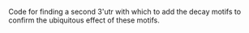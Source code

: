 Code for finding a second 3'utr with which to add the decay motifs to confirm the ubiquitous effect of these motifs. 

